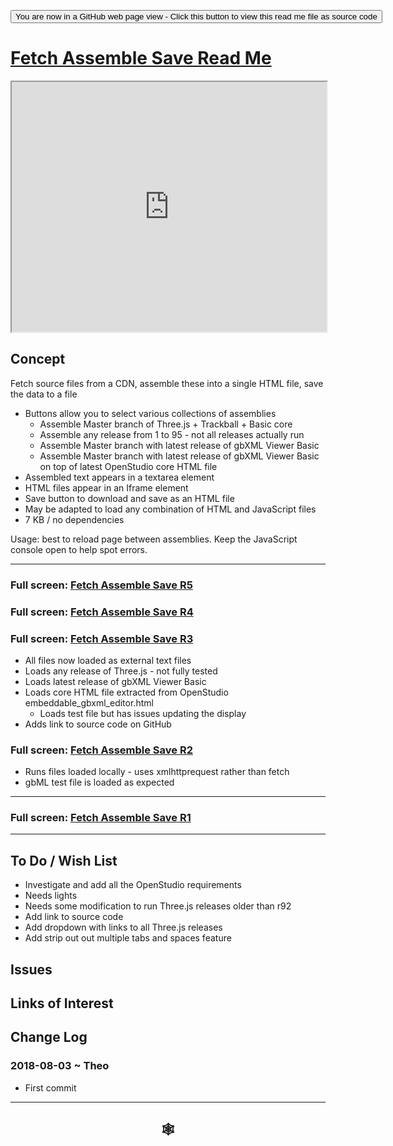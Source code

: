 
<span style=display:none; >[You are now in a GitHub source code view - click this link to view Read Me file as a web page]( https://www.ladybug.tools/spider-gbxml-tools/#./sandbox/fetch-assemble-save/README.md "View file as a web page." ) </span>

<div><input type=button class = 'btn btn-secondary btn-sm' onclick="window.location.href='https://github.com/ladybug-tools/spider-gbxml-tools/blob/master/sandbox/fetch-assemble-save/README.md'";
value='You are now in a GitHub web page view - Click this button to view this read me file as source code' ></div>

<!--
Develop branch / [Master branch]( https://www.ladybug.tools/spider-gbxml-tools/ )
-->

# [Fetch Assemble Save Read Me]( #sandbox/fetch-assemble-save/README.md )


<iframe src=https://www.ladybug-tools/spider-gbxml-tools/sandbox/fetch-assemble-save/r3/fetch-assemble-save.html width=100% height=400px >Iframes are not viewable in GitHub source code views</iframe>


## Concept

Fetch source files from a CDN, assemble these into a single HTML file, save the data to a file

* Buttons allow you to select various collections of assemblies
	* Assemble Master branch of Three.js + Trackball + Basic core
	* Assemble any release from 1 to 95 - not all releases actually run
	* Assemble Master branch with latest release of gbXML Viewer Basic
	* Assemble Master branch with latest release of gbXML Viewer Basic on top of latest OpenStudio core HTML file
* Assembled text appears in a textarea element
* HTML files appear in an Iframe element
* Save button to download and save as an HTML file
* May be adapted to load any combination of HTML and JavaScript files
* 7 KB / no dependencies

Usage: best to reload page between assemblies. Keep the JavaScript console open to help spot errors.


***

### Full screen: [Fetch Assemble Save R5 ]( https://www.ladybug.tools/spider-gbxml-tools/sandbox/fetch-assemble-save/r5/fetch-assemble-save.html )


### Full screen: [Fetch Assemble Save R4 ]( https://www.ladybug.tools/spider-gbxml-tools/sandbox/fetch-assemble-save/r4/fetch-assemble-save.html )


### Full screen: [Fetch Assemble Save R3 ]( https://www.ladybug.tools/spider-gbxml-tools/sandbox/fetch-assemble-save/r3/fetch-assemble-save.html )

* All files now loaded as external text files
* Loads any release of Three.js - not fully tested
* Loads latest release of gbXML Viewer Basic
* Loads core HTML file extracted from OpenStudio embeddable_gbxml_editor.html
	* Loads test file but has issues updating the display
* Adds link to source code on GitHub



### Full screen: [Fetch Assemble Save R2 ]( https://cdn.jsdelivr.net/gh/ladybug-tools/spider-gbxml-tools@develop/fetch-assemble-save/r2/fetch-assemble-save.html )

* Runs files loaded locally - uses xmlhttprequest rather than fetch
* gbML test file is loaded as expected


***

### Full screen: [Fetch Assemble Save R1]( https://www.ladybug.tools/spider-gbxml-tools/fetch-assemble-save/r1/fetch-assemble-save.html )


***

## To Do / Wish List

* Investigate and add all the OpenStudio requirements
* Needs lights
* Needs some modification to run Three.js releases older than r92
* Add link to source code
* Add dropdown with links to all Three.js releases
* Add strip out out multiple tabs and spaces feature


## Issues



## Links of Interest



## Change Log

### 2018-08-03 ~ Theo

* First commit


***

## <center title="hello!" ><a href=javascript:window.scrollTo(0,0); style=text-decoration:none; > &#x1f578; </a></center>



